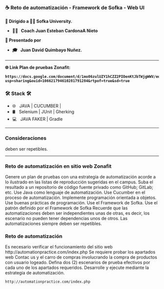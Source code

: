 ### ☕ Reto de automatización - Framework de Sofka - Web UI


 <h4>
  🚀 Dirigido a 👨‍💻 Sofka University.
   
  - 👨‍💻 &nbsp; Coach Juan Esteban CardonaA Nieto

  🚀 Presentado por
  - 🎓 &nbsp; Juan David Quimbayo Nuñez.
 <h4>
   
<hr>

🌐 Link Plan de pruebas Zonafit: 

```
https://docs.google.com/document/d/1mo06zulUZY1hCZZ2PIOenKtJbTWjgWWV/edit?usp=sharing&ouid=106621794610281791284&rtpof=true&sd=true
```
  


<h3>🛠 Stack 🛠 </h3>

- 🌐 &nbsp;  JAVA | CUCUMBER |
- 🛢 &nbsp; Selenium | JUnit | Gherking
- 💻 &nbsp; JAVA FAKER | Gradle 

<hr>


<h3>Consideraciones</h3>

<p>
 deben ser repetibles.
<hr>

<h3>Reto de automatización en sitio web Zonafit</h3>
<p>
 Genere un plan de pruebas con una estrategia de automatización acorde a lo ilustrado en las listas de reproducción sugeridas en el campus.
  Suba el resultado a un repositorio de código fuente privado como GitHub; GitLab; etc.
  Use Java como lenguaje de automatización.
  Use Cucumber en el proceso de automatización.
  Implemente programación orientada a objetos.
  Use buenas prácticas de programación.
  Use el Framework de Sofka.
  Use el patrón definido por el Framework de Sofka
  Recuerde que las automatizaciones deben ser independientes unas de otras, es decir, los escenario no pueden tener dependencias unos de otros. Las automatizaciones siempre deben ser repetibles.
</p>

### Reto de automatización
<p>
  Es necesario verificar el funcionamiento del sitio web http://automationpractice.com/index.php
  Se requiere probar los apartados web Contac us y el carro de compras involucrando la compra de productos con usuario logeado.
  Defina dos (2) escenarios de prueba efectivos por cada uno de los apartados requeridos. Desarrolle y ejecute mediante la estrategia de automatización.
</p>

```
http://automationpractice.com/index.php
```




